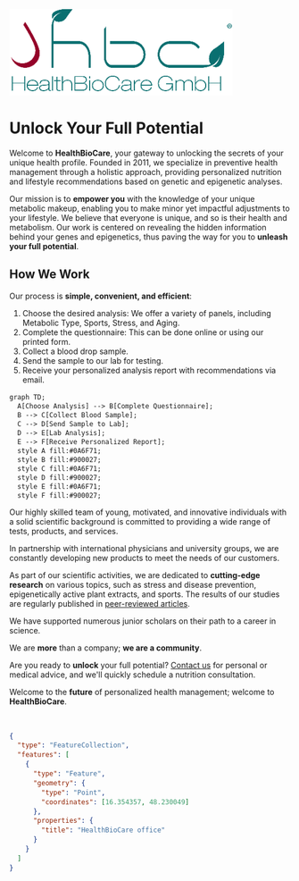<img src="profile/hbc_logo_sm.png" alt="company_logo" width="400"/>


# Unlock Your Full Potential

Welcome to **HealthBioCare**, your gateway to unlocking the secrets of your unique health profile. 
Founded in 2011, we specialize in preventive health management through a holistic approach, providing personalized nutrition and lifestyle recommendations based on genetic and epigenetic analyses.

Our mission is to **empower you** with the knowledge of your unique metabolic makeup, enabling you to make minor yet impactful adjustments to your lifestyle. 
We believe that everyone is unique, and so is their health and metabolism. Our work is centered on revealing the hidden information behind your genes and epigenetics, thus paving the way for you to **unleash your full potential**.

## How We Work
Our process is **simple, convenient, and efficient**:

1. Choose the desired analysis: We offer a variety of panels, including Metabolic Type, Sports, Stress, and Aging.
2. Complete the questionnaire: This can be done online or using our printed form.
3. Collect a blood drop sample.
4. Send the sample to our lab for testing.
5. Receive your personalized analysis report with recommendations via email.

```mermaid
graph TD;
  A[Choose Analysis] --> B[Complete Questionnaire];
  B --> C[Collect Blood Sample];
  C --> D[Send Sample to Lab];
  D --> E[Lab Analysis];
  E --> F[Receive Personalized Report];
  style A fill:#0A6F71;
  style B fill:#900027;
  style C fill:#0A6F71;
  style D fill:#900027;
  style E fill:#0A6F71;
  style F fill:#900027;
```

Our highly skilled team of young, motivated, and innovative individuals with a solid scientific background is committed to providing a wide range of tests, products, and services. 

In partnership with international physicians and university groups, we are constantly developing new products to meet the needs of our customers. 

As part of our scientific activities, we are dedicated to **cutting-edge research** on various topics, such as stress and disease prevention, epigenetically active plant extracts, and sports. The results of our studies are regularly published in [peer-reviewed articles](https://eng.healthbiocare.com/publications/).

We have supported numerous junior scholars on their path to a career in science.

We are **more** than a company; **we are a community**. 

Are you ready to **unlock** your full potential? 
[Contact us](https://eng.healthbiocare.com/contact/) for personal or medical advice, and we'll quickly schedule a nutrition consultation. 

Welcome to the **future** of personalized health management; welcome to **HealthBioCare**.

<br>

```geojson
{
  "type": "FeatureCollection",
  "features": [
    {
      "type": "Feature",
      "geometry": {
        "type": "Point",
        "coordinates": [16.354357, 48.230049]
      },
      "properties": {
        "title": "HealthBioCare office"
      }
    }
  ]
}
```
